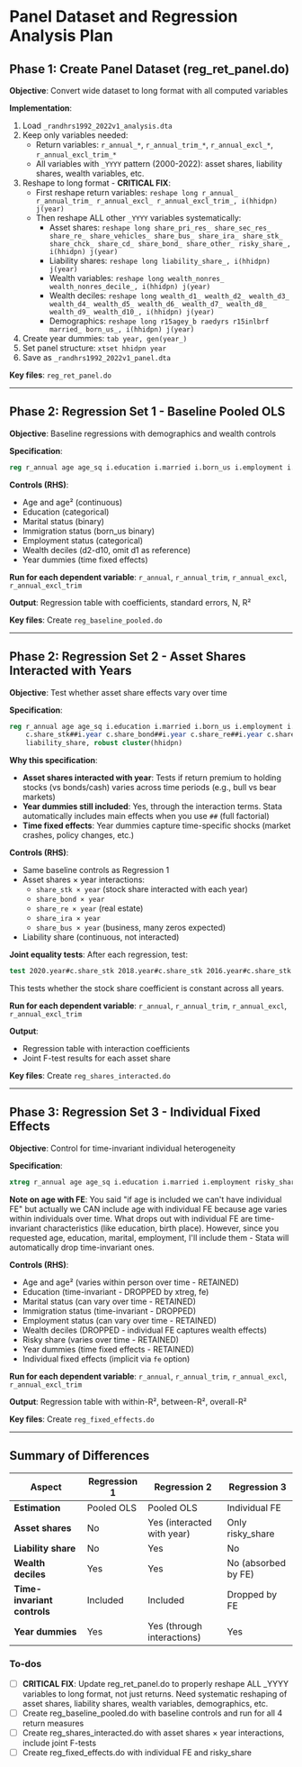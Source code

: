 <!-- 242fc389-648c-4003-89d4-eb949d9c5727 3cbe7423-0dfd-401c-a6da-6d0a38e44ce5 -->
# Panel Dataset and Regression Analysis Plan

## Phase 1: Create Panel Dataset (reg_ret_panel.do)

**Objective**: Convert wide dataset to long format with all computed variables

**Implementation**:
1. Load `_randhrs1992_2022v1_analysis.dta`
2. Keep only variables needed:
   - Return variables: `r_annual_*`, `r_annual_trim_*`, `r_annual_excl_*`, `r_annual_excl_trim_*`
   - All variables with `_YYYY` pattern (2000-2022): asset shares, liability shares, wealth variables, etc.
3. Reshape to long format - **CRITICAL FIX**:
   - First reshape return variables: `reshape long r_annual_ r_annual_trim_ r_annual_excl_ r_annual_excl_trim_, i(hhidpn) j(year)`
   - Then reshape ALL other `_YYYY` variables systematically:
     - Asset shares: `reshape long share_pri_res_ share_sec_res_ share_re_ share_vehicles_ share_bus_ share_ira_ share_stk_ share_chck_ share_cd_ share_bond_ share_other_ risky_share_, i(hhidpn) j(year)`
     - Liability shares: `reshape long liability_share_, i(hhidpn) j(year)`
     - Wealth variables: `reshape long wealth_nonres_ wealth_nonres_decile_, i(hhidpn) j(year)`
     - Wealth deciles: `reshape long wealth_d1_ wealth_d2_ wealth_d3_ wealth_d4_ wealth_d5_ wealth_d6_ wealth_d7_ wealth_d8_ wealth_d9_ wealth_d10_, i(hhidpn) j(year)`
     - Demographics: `reshape long r15agey_b raedyrs r15inlbrf married_ born_us_, i(hhidpn) j(year)`
4. Create year dummies: `tab year, gen(year_)`
5. Set panel structure: `xtset hhidpn year`
6. Save as `_randhrs1992_2022v1_panel.dta`

**Key files**: `reg_ret_panel.do`

---

## Phase 2: Regression Set 1 - Baseline Pooled OLS

**Objective**: Baseline regressions with demographics and wealth controls

**Specification**:
```stata
reg r_annual age age_sq i.education i.married i.born_us i.employment i.wealth_d2-i.wealth_d10 i.year, robust cluster(hhidpn)
```

**Controls (RHS)**:
- Age and age² (continuous)
- Education (categorical)
- Marital status (binary)
- Immigration status (born_us binary)
- Employment status (categorical)
- Wealth deciles (d2-d10, omit d1 as reference)
- Year dummies (time fixed effects)

**Run for each dependent variable**: `r_annual`, `r_annual_trim`, `r_annual_excl`, `r_annual_excl_trim`

**Output**: Regression table with coefficients, standard errors, N, R²

**Key files**: Create `reg_baseline_pooled.do`

---

## Phase 2: Regression Set 2 - Asset Shares Interacted with Years

**Objective**: Test whether asset share effects vary over time

**Specification**:
```stata
reg r_annual age age_sq i.education i.married i.born_us i.employment i.wealth_d2-i.wealth_d10 ///
    c.share_stk##i.year c.share_bond##i.year c.share_re##i.year c.share_ira##i.year c.share_bus##i.year ///
    liability_share, robust cluster(hhidpn)
```

**Why this specification**:
- **Asset shares interacted with year**: Tests if return premium to holding stocks (vs bonds/cash) varies across time periods (e.g., bull vs bear markets)
- **Year dummies still included**: Yes, through the interaction terms. Stata automatically includes main effects when you use `##` (full factorial)
- **Time fixed effects**: Year dummies capture time-specific shocks (market crashes, policy changes, etc.)

**Controls (RHS)**:
- Same baseline controls as Regression 1
- Asset shares × year interactions:
  - `share_stk × year` (stock share interacted with each year)
  - `share_bond × year`
  - `share_re × year` (real estate)
  - `share_ira × year`
  - `share_bus × year` (business, many zeros expected)
- Liability share (continuous, not interacted)

**Joint equality tests**: After each regression, test:
```stata
test 2020.year#c.share_stk 2018.year#c.share_stk 2016.year#c.share_stk ... [all years]
```
This tests whether the stock share coefficient is constant across all years.

**Run for each dependent variable**: `r_annual`, `r_annual_trim`, `r_annual_excl`, `r_annual_excl_trim`

**Output**: 
- Regression table with interaction coefficients
- Joint F-test results for each asset share

**Key files**: Create `reg_shares_interacted.do`

---

## Phase 3: Regression Set 3 - Individual Fixed Effects

**Objective**: Control for time-invariant individual heterogeneity

**Specification**:
```stata
xtreg r_annual age age_sq i.education i.married i.employment risky_share i.year, fe robust cluster(hhidpn)
```

**Note on age with FE**: You said "if age is included we can't have individual FE" but actually we CAN include age with individual FE because age varies within individuals over time. What drops out with individual FE are time-invariant characteristics (like education, birth place). However, since you requested age, education, marital, employment, I'll include them - Stata will automatically drop time-invariant ones.

**Controls (RHS)**:
- Age and age² (varies within person over time - RETAINED)
- Education (time-invariant - DROPPED by xtreg, fe)
- Marital status (can vary over time - RETAINED)
- Immigration status (time-invariant - DROPPED)
- Employment status (can vary over time - RETAINED)
- Wealth deciles (DROPPED - individual FE captures wealth effects)
- Risky share (varies over time - RETAINED)
- Year dummies (time fixed effects - RETAINED)
- Individual fixed effects (implicit via `fe` option)

**Run for each dependent variable**: `r_annual`, `r_annual_trim`, `r_annual_excl`, `r_annual_excl_trim`

**Output**: Regression table with within-R², between-R², overall-R²

**Key files**: Create `reg_fixed_effects.do`

---

## Summary of Differences

| Aspect | Regression 1 | Regression 2 | Regression 3 |
|--------|-------------|--------------|--------------|
| **Estimation** | Pooled OLS | Pooled OLS | Individual FE |
| **Asset shares** | No | Yes (interacted with year) | Only risky_share |
| **Liability share** | No | Yes | No |
| **Wealth deciles** | Yes | Yes | No (absorbed by FE) |
| **Time-invariant controls** | Included | Included | Dropped by FE |
| **Year dummies** | Yes | Yes (through interactions) | Yes |



### To-dos

- [ ] **CRITICAL FIX**: Update reg_ret_panel.do to properly reshape ALL _YYYY variables to long format, not just returns. Need systematic reshaping of asset shares, liability shares, wealth variables, demographics, etc.
- [ ] Create reg_baseline_pooled.do with baseline controls and run for all 4 return measures
- [ ] Create reg_shares_interacted.do with asset shares × year interactions, include joint F-tests
- [ ] Create reg_fixed_effects.do with individual FE and risky_share
